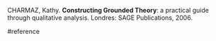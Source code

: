 CHARMAZ, Kathy. **Constructing Grounded Theory**: a practical guide through qualitative analysis. Londres: SAGE Publications, 2006.

#reference